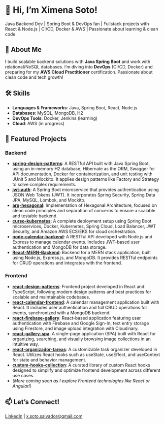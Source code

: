 # 👋 Hi, I’m Ximena Soto!
Java Backend Dev | Spring Boot & DevOps fan | Fullstack projects with React & Node.js | CI/CD, Docker & AWS | Passionate about learning & clean code

## 🚀 About Me
I build scalable backend solutions with **Java Spring Boot** and work with relational/NoSQL databases. I’m diving into **DevOps** (CI/CD, Docker) and preparing for my **AWS Cloud Practitioner** certification. Passionate about clean code and tech growth!

## 🛠️ Skills
- **Languages & Frameworks**: Java, Spring Boot, React, Node.js
- **Databases**: MySQL, MongoDB, H2
- **DevOps Tools**: Docker, Jenkins (learning)
- **Cloud**: AWS (in progress)

## 📌 Featured Projects

### Backend
- **[spring-design-patterns](https://github.com/xsoto-developer/spring-design-patterns)**: A RESTful API built with Java Spring Boot, using an in-memory H2 database, Hibernate as the ORM, Swagger for API documentation, Docker for containerization, and unit testing with JUnit 5 and Mockito. It applies design patterns like Factory and Strategy to solve complex requirements.
- **[jwt-auth](https://github.com/xsoto-developer/jwt-auth)**: A Spring Boot microservice that provides authentication using JSON Web Tokens (JWT). It incorporates Spring Security, Spring Data JPA, MySQL, Lombok, and Mockito.
- **[arq-hexagonal](https://github.com/xsoto-developer/arq-hexagonal)**: Implementation of Hexagonal Architecture, focused on clean code principles and separation of concerns to ensure a scalable and testable backend.
- **[curso-kubernetes](https://github.com/xsoto-developer/curso-kubernetes)**: A complete deployment setup using Spring Boot microservices, Docker, Kubernetes, Spring Cloud, Load Balancer, JWT Security, and Amazon AWS ECS/EKS for cloud orchestration.
- **[node-calendar-backend](https://github.com/xsoto-developer/node-calendar-backend-)**: A RESTful API developed with Node.js and Express to manage calendar events. Includes JWT-based user authentication and MongoDB for data storage.
- **[React-MERN-Backend](https://github.com/xsoto-developer/React-MERN-Backend)**: Backend for a MERN stack application, built using Node.js, Express.js, and MongoDB. It provides RESTful endpoints for CRUD operations and integrates with the frontend. 

### Frontend
- **[react-design-patterns](https://github.com/xsoto-developer/react-design-patterns)**: Frontend project developed in React and TypeScript, following modern design patterns and best practices for scalable and maintainable codebases.
- **[react-calendar-frontend](https://github.com/xsoto-developer/react-calendar-frontend)**: A calendar management application built with React. It includes user authentication and full CRUD operations for events, synchronized with a MongoDB backend.
- **[react-firebase-gallery](https://github.com/xsoto-developer/react-firebase-gallery)**: React-based application featuring user authentication with Firebase and Google Sign-In, text entry storage using Firestore, and image upload integration with Cloudinary.
- **[react-gallery-spa](https://github.com/xsoto-developer/react-gallery-spa)**: A single-page application (SPA) built with React for organizing, searching, and visually browsing image collections in an intuitive way.
- **[react-organizador-tareas](https://github.com/xsoto-developer/react-organizador-tareas)**: A customizable task organizer developed in React. Utilizes React hooks such as useState, useEffect, and useContext for state and behavior management.
- **[custom-hooks-collection](https://github.com/xsoto-developer/custom-hooks-collection)**: A curated library of custom React hooks designed to simplify and optimize frontend development across different use cases.
- *(More coming soon as I explore Frontend technologies like React or Angular!)*
  

## 📫 Let’s Connect!
[LinkedIn](https://www.linkedin.com/in/ximena-soto-salvador-90641271/) | x.soto.salvador@gmail.com
